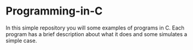 # Programming-in-C
In this simple repository you will some examples of programs in C. Each program has a brief description about what it does and some simulates a simple case.
